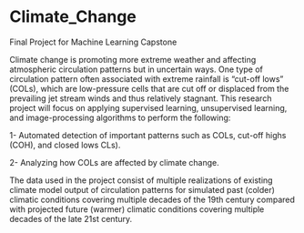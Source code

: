 # Climate_Change
Final Project for Machine Learning Capstone

Climate change is promoting more extreme weather and affecting atmospheric circulation patterns but in uncertain ways. One type of circulation pattern often associated with extreme rainfall is “cut-off lows” (COLs), which are low-pressure cells that are cut off or displaced from the prevailing jet stream winds and thus relatively stagnant. This research project will focus on applying supervised learning, unsupervised learning, and image-processing algorithms to perform the following:

1-      Automated detection of important patterns such as COLs,  cut-off highs (COH), and closed lows CLs).

2-      Analyzing how COLs are affected by climate change.

The data used in the project consist of multiple realizations of existing climate model output of circulation patterns for simulated past (colder) climatic conditions covering multiple decades of the 19th century compared with projected future (warmer) climatic conditions covering multiple decades of the late 21st century.
